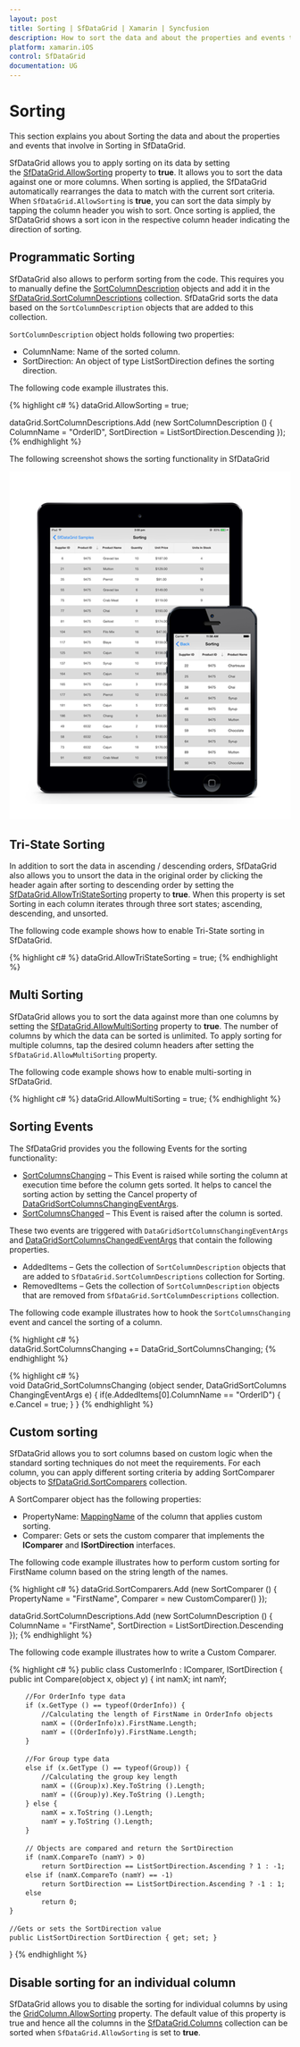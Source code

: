 ```yaml
---
layout: post
title: Sorting | SfDataGrid | Xamarin | Syncfusion
description: How to sort the data and about the properties and events that involve in sorting in a SfDataGrid.
platform: xamarin.iOS
control: SfDataGrid
documentation: UG
---
```


# Sorting 

This section explains you about Sorting the data and about the properties and events that involve in Sorting in SfDataGrid.
 
SfDataGrid allows you to apply sorting on its data by setting the [SfDataGrid.AllowSorting](http://help.syncfusion.com/cr/cref_files/xamarin/sfdatagrid/Syncfusion.SfDataGrid.XForms~Syncfusion.SfDataGrid.XForms.SfDataGrid~AllowSorting.html) property to **true**. It allows you to sort the data against one or more columns. When sorting is applied, the SfDataGrid automatically rearranges the data to match with the current sort criteria. When `SfDataGrid.AllowSorting` is **true**, you can sort the data simply by tapping the column header you wish to sort. Once sorting is applied, the SfDataGrid shows a sort icon in the respective column header indicating the direction of sorting.


## Programmatic Sorting

SfDataGrid also allows to perform sorting from the code. This requires you to manually define the [SortColumnDescription](http://help.syncfusion.com/cr/cref_files/xamarin/sfdatagrid/Syncfusion.SfDataGrid.XForms~Syncfusion.SfDataGrid.XForms.SortColumnDescription.html) objects and add it in the [SfDataGrid.SortColumnDescriptions](http://help.syncfusion.com/cr/cref_files/xamarin/sfdatagrid/Syncfusion.SfDataGrid.XForms~Syncfusion.SfDataGrid.XForms.SfDataGrid~SortColumnDescriptions.html) collection. SfDataGrid sorts the data based on the `SortColumnDescription` objects that are added to this collection.

`SortColumnDescription` object holds following two properties:

* ColumnName: Name of the sorted column.
* SortDirection: An object of type ListSortDirection defines the sorting direction.

The following code example illustrates this.

{% highlight c# %}
dataGrid.AllowSorting = true;

dataGrid.SortColumnDescriptions.Add (new SortColumnDescription () {
    ColumnName = "OrderID",
    SortDirection = ListSortDirection.Descending
}); 
{% endhighlight %}

The following screenshot shows the sorting functionality in SfDataGrid

![](SfDataGrid_images/Sorting.png)

## Tri-State Sorting

In addition to sort the data in ascending / descending orders, SfDataGrid also allows you to unsort the data in the original order by clicking the header again after sorting to descending order by setting the [SfDataGrid.AllowTriStateSorting](http://help.syncfusion.com/cr/cref_files/xamarin/sfdatagrid/Syncfusion.SfDataGrid.XForms~Syncfusion.SfDataGrid.XForms.SfDataGrid~AllowTriStateSorting.html) property to **true**. When this property is set Sorting in each column iterates through three sort states; ascending, descending, and unsorted.

The following code example shows how to enable Tri-State sorting in SfDataGrid.

{% highlight c# %}
dataGrid.AllowTriStateSorting = true;
{% endhighlight %}


## Multi Sorting

SfDataGrid allows you to sort the data against more than one columns by setting the [SfDataGrid.AllowMultiSorting](http://help.syncfusion.com/cr/cref_files/xamarin/sfdatagrid/Syncfusion.SfDataGrid.XForms~Syncfusion.SfDataGrid.XForms.SfDataGrid~AllowMultiSorting.html) property to **true**. The number of columns by which the data can be sorted is unlimited. To apply sorting for multiple columns, tap the desired column headers after setting the `SfDataGrid.AllowMultiSorting` property.

The following code example shows how to enable multi-sorting in SfDataGrid.

{% highlight c# %}
dataGrid.AllowMultiSorting = true;
{% endhighlight %}

## Sorting Events

The SfDataGrid provides you the following Events for the sorting functionality:

* [SortColumnsChanging](http://help.syncfusion.com/cr/cref_files/xamarin/sfdatagrid/Syncfusion.SfDataGrid.XForms~Syncfusion.SfDataGrid.XForms.SfDataGrid~SortColumnsChanging_EV.html) – This Event is raised while sorting the column at execution time before the column gets sorted. It helps to cancel the sorting action by setting the Cancel property of [DataGridSortColumnsChangingEventArgs](http://help.syncfusion.com/cr/cref_files/xamarin/sfdatagrid/Syncfusion.SfDataGrid.XForms~Syncfusion.SfDataGrid.XForms.DataGridSortColumnsChangingEventArgs.html).
* [SortColumnsChanged](http://help.syncfusion.com/cr/cref_files/xamarin/sfdatagrid/Syncfusion.SfDataGrid.XForms~Syncfusion.SfDataGrid.XForms.SfDataGrid~SortColumnsChanged_EV.html) – This Event is raised after the column is sorted.

These two events are triggered with `DataGridSortColumnsChangingEventArgs` and [DataGridSortColumnsChangedEventArgs](http://help.syncfusion.com/cr/cref_files/xamarin/sfdatagrid/Syncfusion.SfDataGrid.XForms~Syncfusion.SfDataGrid.XForms.DataGridSortColumnsChangedEventArgs.html) that contain the following properties.

* AddedItems – Gets the collection of `SortColumnDescription` objects that are added to `SfDataGrid.SortColumnDescriptions` collection for Sorting.
* RemovedItems – Gets the collection of `SortColumnDescription` objects that are removed from `SfDataGrid.SortColumnDescriptions` collection.

The following code example illustrates how to hook the `SortColumnsChanging` event and cancel the sorting of a column.

{% highlight c# %}
dataGrid.SortColumnsChanging += DataGrid_SortColumnsChanging; 
{% endhighlight %}

{% highlight c# %}
void DataGrid_SortColumnsChanging (object sender, DataGridSortColumnsChangingEventArgs e)
{
    if(e.AddedItems[0].ColumnName == "OrderID")
    {
        e.Cancel = true;
    }
}
{% endhighlight %}


## Custom sorting

SfDataGrid allows you to sort columns based on custom logic when the standard sorting techniques do not meet the requirements. For each column, you can apply different sorting criteria by adding SortComparer objects to [SfDataGrid.SortComparers](http://help.syncfusion.com/cr/cref_files/xamarin/sfdatagrid/Syncfusion.SfDataGrid.XForms~Syncfusion.SfDataGrid.XForms.SfDataGrid~SortComparers.html) collection.

A SortComparer object has the following properties:

* PropertyName: [MappingName]() of the column that applies custom sorting.
* Comparer: Gets or sets the custom comparer that implements the **IComparer** and **ISortDirection** interfaces.

The following code example illustrates how to perform custom sorting for FirstName column based on the string length of the names.

{% highlight c# %}
dataGrid.SortComparers.Add (new SortComparer () {
    PropertyName = "FirstName",
    Comparer = new CustomComparer()
});

dataGrid.SortColumnDescriptions.Add (new SortColumnDescription () {
    ColumnName = "FirstName",
    SortDirection = ListSortDirection.Descending
}); 
{% endhighlight %}

The following code example illustrates how to write a Custom Comparer.

{% highlight c# %}
public class CustomerInfo : IComparer<Object>, ISortDirection
{
    public int Compare(object x, object y)
    {
        int namX;
        int namY;

        //For OrderInfo type data
        if (x.GetType () == typeof(OrderInfo)) {
            //Calculating the length of FirstName in OrderInfo objects
            namX = ((OrderInfo)x).FirstName.Length;
            namY = ((OrderInfo)y).FirstName.Length;
        }

        //For Group type data                                   
        else if (x.GetType () == typeof(Group)) {
            //Calculating the group key length
            namX = ((Group)x).Key.ToString ().Length;
            namY = ((Group)y).Key.ToString ().Length;
        } else {
            namX = x.ToString ().Length;
            namY = y.ToString ().Length;
        }

        // Objects are compared and return the SortDirection
        if (namX.CompareTo (namY) > 0)
            return SortDirection == ListSortDirection.Ascending ? 1 : -1;
        else if (namX.CompareTo (namY) == -1)
            return SortDirection == ListSortDirection.Ascending ? -1 : 1;
        else
            return 0; 
    }

    //Gets or sets the SortDirection value
    public ListSortDirection SortDirection { get; set; }
}
{% endhighlight %}


## Disable sorting for an individual column

SfDataGrid allows you to disable the sorting for individual columns by using the [GridColumn.AllowSorting](http://help.syncfusion.com/cr/cref_files/xamarin/sfdatagrid/Syncfusion.SfDataGrid.XForms~Syncfusion.SfDataGrid.XForms.GridColumn~AllowSorting.html) property. The default value of this property is true and hence all the columns in the [SfDataGrid.Columns](http://help.syncfusion.com/cr/cref_files/xamarin/sfdatagrid/Syncfusion.SfDataGrid.XForms~Syncfusion.SfDataGrid.XForms.SfDataGrid~Columns.html) collection can be sorted when `SfDataGrid.AllowSorting` is set to **true**.
